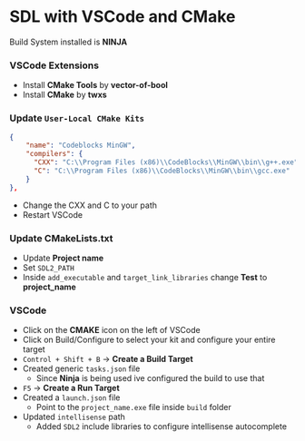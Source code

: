 # SDL with VSCode and CMake 

Build System installed is **NINJA**

### VSCode Extensions

- Install **CMake Tools** by **vector-of-bool**
- Install **CMake** by **twxs**

### Update `User-Local CMake Kits`

``` json
{
    "name": "Codeblocks MinGW",
    "compilers": {
      "CXX": "C:\\Program Files (x86)\\CodeBlocks\\MinGW\\bin\\g++.exe",
      "C": "C:\\Program Files (x86)\\CodeBlocks\\MinGW\\bin\\gcc.exe"
    }
},
```

- Change the CXX and C to your path
- Restart VSCode

### Update CMakeLists.txt

- Update **Project name**
- Set `SDL2_PATH`
- Inside `add_executable` and `target_link_libraries` change **Test** to **project_name**

### VSCode

- Click on the **CMAKE** icon on the left of VSCode
- Click on Build/Configure to select your kit and configure your entire target
- `Control + Shift + B` -> **Create a Build Target**
- Created generic `tasks.json` file
    - Since **Ninja** is being used ive configured the build to use that
- `F5` -> **Create a Run Target**
- Created a `launch.json` file
    - Point to the `project_name.exe` file inside `build` folder 
- Updated `intellisense` path
    - Added `SDL2` include libraries to configure intellisense autocomplete
